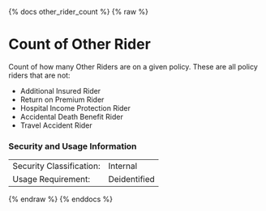 {% docs other_rider_count %}
{% raw %}

<a name="other_rider_count"></a>
# Count of Other Rider

Count of how many Other Riders are on a given policy. These are all policy riders that are not: 
+ Additional Insured Rider
+ Return on Premium Rider
+ Hospital Income Protection Rider
+ Accidental Death Benefit Rider 
+ Travel Accident Rider

### Security and Usage Information
|     |     |
| --- | --- |
| Security Classification: | Internal |
| Usage Requirement:       | Deidentified |

{% endraw %}
{% enddocs %}